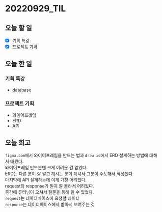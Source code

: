 # 20220929_TIL
## 오늘 할 일
- [X] 기획 특강
- [X] 프로젝트 기획

## 오늘 한 일
### 기획 특강
- [database](/Algorithm/database.md)

### 프로젝트 기획
- 와이어프레임
- ERD
- API

## 오늘 회고
`figma.com`에서 와이어프레임을 만드는 법과 `draw.io`에서 ERD 설계하는 방법에 대해서 배웠다.<br>
와이어프레임 만드는덴 크게 어려운 건 없었다.<br>
ERD는 다른 분이 잘 알고 계시는 분이 계셔서 그분이 주도해서 작성했다.<br>
마지막에 API 설계하는데 이게 가장 어려웠다.<br>
request와 response가 뭔지 잘 몰라서 어려웠다.<br>
중간에 튜터님이 오셔서 질문을 통해 알 수 있었다.<br>
`request`는 데이터베이스에 요청할 데이터<br>
`response`는 데이터베이스에서 받아서 보여주는 것<br>

